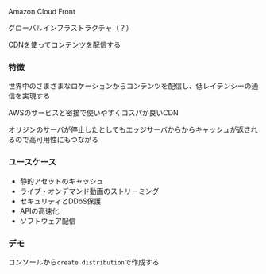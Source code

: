 Amazon Cloud Front

グローバルインフラストラクチャ（？）

CDNを使ってコンテンツを配信する

### 特徴

世界中のさまざまなロケーションからコンテンツを配信し、低レイテンシーの通信を実現する

AWSのサービスと密接で使いやすくコスパが良いCDN

オリジンのサーバが停止したとしてもエッジサーバからからキャッシュが返されるので高可用性にもつながる

### ユースケース

- 静的アセットのキャッシュ
- ライブ・オンデマンド動画のストリーミング
- セキュリティとDDoS保護
- APIの高速化
- ソフトウェア配信

### デモ

コンソールから`create distribution`で作成する
